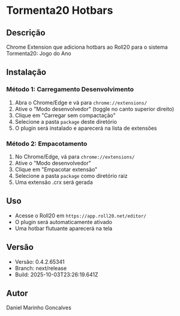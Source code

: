 # Tormenta20 Hotbars

## Descrição
Chrome Extension que adiciona hotbars ao Roll20 para o sistema Tormenta20: Jogo do Ano

## Instalação

### Método 1: Carregamento Desenvolvimento
1. Abra o Chrome/Edge e vá para `chrome://extensions/`
2. Ative o "Modo desenvolvedor" (toggle no canto superior direito)
3. Clique em "Carregar sem compactação"
4. Selecione a pasta `package` deste diretório
5. O plugin será instalado e aparecerá na lista de extensões

### Método 2: Empacotamento
1. No Chrome/Edge, vá para `chrome://extensions/`
2. Ative o "Modo desenvolvedor"
3. Clique em "Empacotar extensão"
4. Selecione a pasta `package` como diretório raiz
5. Uma extensão .crx será gerada

## Uso
- Acesse o Roll20 em `https://app.roll20.net/editor/`
- O plugin será automaticamente ativado
- Uma hotbar flutuante aparecerá na tela

## Versão
- Versão: 0.4.2.65341
- Branch: next/release
- Build: 2025-10-03T23:26:19.641Z

## Autor
Daniel Marinho Goncalves
